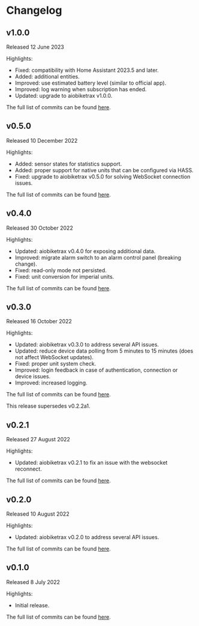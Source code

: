 # Changelog

## v1.0.0
Released 12 June 2023

Highlights:
* Fixed: compatibility with Home Assistant 2023.5 and later.
* Added: additional entities.
* Improved: use estimated battery level (similar to official app).
* Improved: log warning when subscription has ended.
* Updated: upgrade to aiobiketrax v1.0.0.

The full list of commits can be found [here](https://github.com/basilfx/homeassistant-aiobiketrax/compare/v0.5.0...v1.0.0).

## v0.5.0
Released 10 December 2022

Highlights:
* Added: sensor states for statistics support.
* Added: proper support for native units that can be configured via HASS.
* Fixed: upgrade to aiobiketrax v0.5.0 for solving WebSocket connection issues.

The full list of commits can be found [here](https://github.com/basilfx/homeassistant-aiobiketrax/compare/v0.4.0...v0.5.0).

## v0.4.0
Released 30 October 2022

Highlights:
* Updated: aiobiketrax v0.4.0 for exposing additional data.
* Improved: migrate alarm switch to an alarm control panel (breaking change).
* Fixed: read-only mode not persisted.
* Fixed: unit conversion for imperial units.

The full list of commits can be found [here](https://github.com/basilfx/homeassistant-aiobiketrax/compare/v0.3.0...v0.4.0).

## v0.3.0
Released 16 October 2022

Highlights:
* Updated: aiobiketrax v0.3.0 to address several API issues.
* Updated: reduce device data polling from 5 minutes to 15 minutes (does not affect WebSocket updates).
* Fixed: proper unit system check.
* Improved: login feedback in case of authentication, connection or device issues.
* Improved: increased logging.

The full list of commits can be found [here](https://github.com/basilfx/homeassistant-aiobiketrax/compare/v0.2.1...v0.3.0).

This release supersedes v0.2.2a1.

## v0.2.1
Released 27 August 2022

Highlights:
* Updated: aiobiketrax v0.2.1 to fix an issue with the websocket reconnect.

The full list of commits can be found [here](https://github.com/basilfx/homeassistant-aiobiketrax/compare/v0.2.0...v0.2.1).

## v0.2.0
Released 10 August 2022

Highlights:
* Updated: aiobiketrax v0.2.0 to address several API issues.

The full list of commits can be found [here](https://github.com/basilfx/homeassistant-aiobiketrax/compare/v0.1.0...v0.2.0).

## v0.1.0
Released 8 July 2022

Highlights:
* Initial release.

The full list of commits can be found [here](https://github.com/basilfx/homeassistant-aiobiketrax/compare/31fe9562d51c170a10d4f8956a37359a1d8879b3...v0.1.0).
